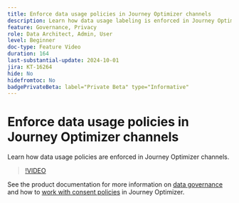 ```yaml
---
title: Enforce data usage policies in Journey Optimizer channels
description: Learn how data usage labeling is enforced in Journey Optimizer channels.
feature: Governance, Privacy
role: Data Architect, Admin, User
level: Beginner
doc-type: Feature Video
duration: 164
last-substantial-update: 2024-10-01
jira: KT-16264
hide: No
hidefromtoc: No
badgePrivateBeta: label="Private Beta" type="Informative"
---
```


# Enforce data usage policies in Journey Optimizer channels

Learn how data usage policies are enforced in Journey Optimizer channels.

>[!VIDEO](https://video.tv.adobe.com/v/3434901/?learn=on)

See the product documentation for more information on [data governance](https://experienceleague.adobe.com/en/docs/journey-optimizer/using/privacy/action-privacy-restricted) and how to [work with consent policies](https://experienceleague.adobe.com/en/docs/journey-optimizer/using/privacy/consent/consent-restricted) in Journey Optimizer.